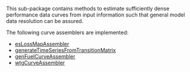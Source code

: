 This sub-package contains methods to estimate sufficiently dense performance data curves from input information such that general model data resolution can be assured. 

The following curve assemblers are implemented:

* [esLossMapAssembler](Analyzer-CurveAssemblers-esLossMapAssembler)
* [generateTimeSeriesFromTransitionMatrix](Analyzer-CurveAssemblers-generateTimeSeriesFromTransitionMatrix)
* [genFuelCurveAssembler](Analyzer-CurveAssemblers-genFuelCurveAssemblers)
* [wtgCurveAssembler](wtgCurveAssembler) 

